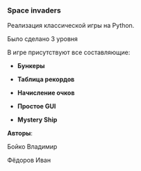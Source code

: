 ### Space invaders

Реализация классической игры на Python. 

Было сделано 3 уровня

В игре присутствуют все составляющие: 

* __Бункеры__ 

* __Таблица рекордов__ 

* __Начисление очков__

* __Простое GUI__ 

* __Mystery Ship__   











**Авторы**:

Бойко Владимир

Фёдоров Иван
